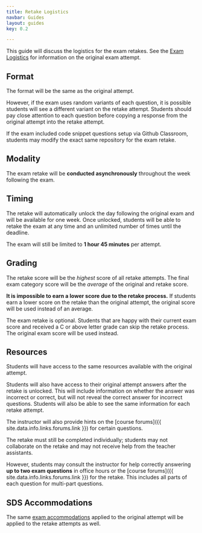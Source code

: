 ```yaml
---
title: Retake Logistics
navbar: Guides
layout: guides
key: 0.2

---
```


This guide will discuss the logistics for the exam retakes. See the [Exam Logistics](exam-logistics.html) for information on the original exam attempt.

## Format

The format will be the same as the original attempt.

However, if the exam uses random variants of each question, it is possible students will see a different variant on the retake attempt. Students should pay close attention to each question before copying a response from the original attempt into the retake attempt.

If the exam included code snippet questions setup via Github Classroom, students may modify the exact same repository for the exam retake.

## Modality

The exam retake will be **conducted asynchronously** throughout the week following the exam.

## Timing

The retake will automatically unlock the day following the original exam and will be available for one week. Once unlocked, students will be able to retake the exam at any time and an unlimited number of times until the deadline.

The exam will still be limited to **1 hour 45 minutes** per attempt.

## Grading

The retake score will be the *highest* score of all retake attempts. The final exam category score will be the *average* of the original and retake score.

**It is impossible to earn a lower score due to the retake process.** If students earn a lower score on the retake than the original attempt, the original score will be used instead of an average.

The exam retake is optional. Students that are happy with their current exam score and received a C or above letter grade can skip the retake process. The original exam score will be used instead.

## Resources

Students will have access to the same resources available with the original attempt.

Students will also have access to their original attempt answers after the retake is unlocked. This will include information on whether the answer was incorrect or correct, but will not reveal the correct answer for incorrect questions. Students will also be able to see the same information for each retake attempt.

The instructor will also provide hints on the [course forums]({{ site.data.info.links.forums.link }}) for certain questions.

The retake must still be completed individually; students may not collaborate on the retake and may not receive help from the teacher assistants.

However, students may consult the instructor for help correctly answering **up to two exam questions** in office hours or the [course forums]({{ site.data.info.links.forums.link }}) for the retake. This includes all parts of each question for multi-part questions.

## SDS Accommodations

The same [exam accommodations](https://myusf.usfca.edu/sds/exam-accommodations) applied to the original attempt will be applied to the retake attempts as well.
